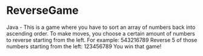 # ReverseGame
Java - This is a game where you have to sort an array of numbers back into ascending order. To make moves, you choose a certain amount of numbers to reverse starting from the left. For example: 
543216789
Reverse 5 of those numbers starting from the left:
123456789
You win that game!
